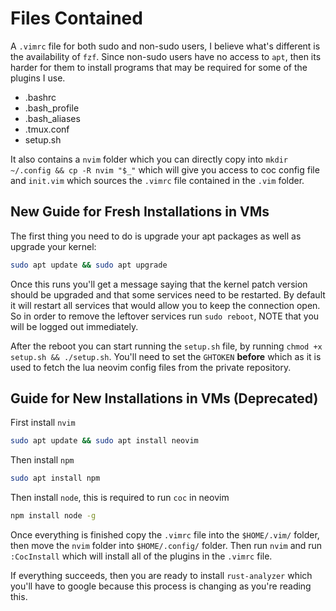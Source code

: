 # Files Contained
A `.vimrc` file for both sudo and non-sudo users, I believe what's different is the availability of `fzf`. Since non-sudo users have no access to `apt`, then its harder for them to install programs that may be required for some of the plugins I use.

- .bashrc
- .bash_profile
- .bash_aliases
- .tmux.conf
- setup.sh

It also contains a `nvim` folder which you can directly copy into `mkdir ~/.config && cp -R nvim "$_"` which will give you access to coc config file and `init.vim` which sources the `.vimrc` file contained in the `.vim` folder.


## New Guide for Fresh Installations in VMs
The first thing you need to do is upgrade your apt packages as well as upgrade your kernel:
```bash
sudo apt update && sudo apt upgrade
```

Once this runs you'll get a message saying that the kernel patch version should be upgraded and that some services need to be restarted. By default it will restart all services that would allow you to keep the connection open. So in order to remove the leftover services run `sudo reboot`, NOTE that you will be logged out immediately.

After the reboot you can start running the `setup.sh` file, by running `chmod +x setup.sh && ./setup.sh`. You'll need to set the `GHTOKEN` **before** which as it is used to fetch the lua neovim config files from the private repository.

## Guide for New Installations in VMs (Deprecated)
First install `nvim`

```bash
sudo apt update && sudo apt install neovim
```

Then install `npm`

```bash
sudo apt install npm
```

Then install `node`, this is required to run `coc` in neovim

```bash
npm install node -g
```

Once everything is finished copy the `.vimrc` file into the `$HOME/.vim/` folder, then move the `nvim` folder into `$HOME/.config/` folder. Then run `nvim` and run `:CocInstall` which will install all of the plugins in the `.vimrc` file.

If everything succeeds, then you are ready to install `rust-analyzer` which you'll have to google because this process is changing as you're reading this.
